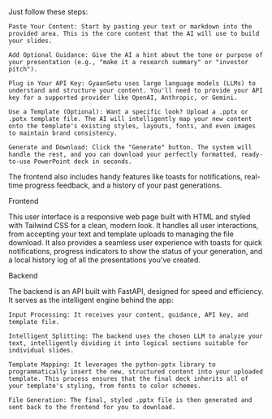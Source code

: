  Just follow these steps:

    Paste Your Content: Start by pasting your text or markdown into the provided area. This is the core content that the AI will use to build your slides.

    Add Optional Guidance: Give the AI a hint about the tone or purpose of your presentation (e.g., "make it a research summary" or "investor pitch").

    Plug in Your API Key: GyaanSetu uses large language models (LLMs) to understand and structure your content. You'll need to provide your API key for a supported provider like OpenAI, Anthropic, or Gemini.

    Use a Template (Optional): Want a specific look? Upload a .pptx or .potx template file. The AI will intelligently map your new content onto the template's existing styles, layouts, fonts, and even images to maintain brand consistency.

    Generate and Download: Click the "Generate" button. The system will handle the rest, and you can download your perfectly formatted, ready-to-use PowerPoint deck in seconds.

The frontend also includes handy features like toasts for notifications, real-time progress feedback, and a history of your past generations.

Frontend

This user interface is a responsive web page built with HTML and styled with Tailwind CSS for a clean, modern look.
It handles all user interactions, from accepting your text and template uploads to managing the file download. 
It also provides a seamless user experience with toasts for quick notifications, progress indicators to show the status of your generation, and a local history log of all the presentations you've created.

Backend

The backend is an API built with FastAPI, designed for speed and efficiency. It serves as the intelligent engine behind the app:

    Input Processing: It receives your content, guidance, API key, and template file.

    Intelligent Splitting: The backend uses the chosen LLM to analyze your text, intelligently dividing it into logical sections suitable for individual slides.

    Template Mapping: It leverages the python-pptx library to programmatically insert the new, structured content into your uploaded template. This process ensures that the final deck inherits all of your template's styling, from fonts to color schemes.

    File Generation: The final, styled .pptx file is then generated and sent back to the frontend for you to download.
